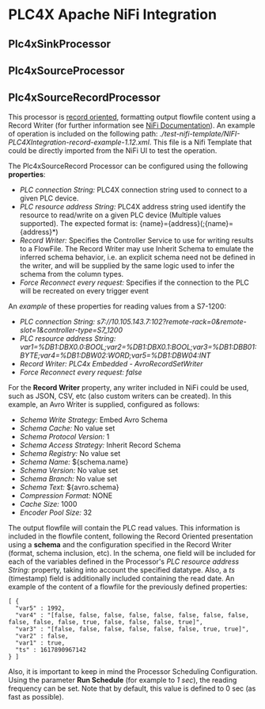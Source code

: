 # PLC4X Apache NiFi Integration

## Plc4xSinkProcessor

## Plc4xSourceProcessor

## Plc4xSourceRecordProcessor

This processor is <ins>record oriented</ins>, formatting output flowfile content using a Record Writer (for further information see [NiFi Documentation](https://nifi.apache.org/docs/nifi-docs/html/record-path-guide.html#overview)). An example of operation is included on the following path:
*./test-nifi-template/NIFI-PLC4XIntegration-record-example-1.12.xml*. This file is a Nifi Template that could be directly imported from the NiFi UI to test the operation.

The Plc4xSourceRecord Processor can be configured using the following **properties**:

- *PLC connection String:* PLC4X connection string used to connect to a given PLC device.
- *PLC resource address String:* PLC4X address string used identify the resource to read/write on a given PLC device (Multiple values supported). The expected  format is: {name}={address}(;{name}={address}*)
- *Record Writer:* Specifies the Controller Service to use for writing results to a FlowFile. The Record Writer may use Inherit Schema to emulate the inferred schema behavior, i.e. an explicit schema need not be defined in the writer, and will be supplied by the same logic used to infer the schema from the column types.
- *Force Reconnect every request:* Specifies if the connection to the PLC will be recreated on every trigger event

An *example* of these properties for reading values from a S7-1200:

- *PLC connection String:* *s7://10.105.143.7:102?remote-rack=0&remote-slot=1&controller-type=S7_1200*
- *PLC resource address String:* *var1=%DB1:DBX0.0:BOOL;var2=%DB1:DBX0.1:BOOL;var3=%DB1:DBB01:BYTE;var4=%DB1:DBW02:WORD;var5=%DB1:DBW04:INT*
- *Record Writer:* *PLC4x Embedded - AvroRecordSetWriter*
- *Force Reconnect every request:* *false*

For the **Record Writer** property, any writer included in NiFi could be used, such as JSON, CSV, etc (also custom writers can be created). In this example, an Avro Writer is supplied, configured as follows:

- *Schema Write Strategy:* Embed Avro Schema
- *Schema Cache:* No value set
- *Schema Protocol Version:* 1
- *Schema Access Strategy:* Inherit Record Schema
- *Schema Registry:* No value set
- *Schema Name:* ${schema.name}
- *Schema Version:* No value set
- *Schema Branch:* No value set
- *Schema Text:* ${avro.schema}
- *Compression Format:* NONE
- *Cache Size:* 1000
- *Encoder Pool Size:* 32


The output flowfile will contain the PLC read values. This information is included in the flowfile content, following the Record Oriented presentation using a **schema** and the configuration specified in the Record Writer (format, schema inclusion, etc). In the schema, one field will be included for each of the variables defined in the Processor's  *PLC resource address String:* property, taking into account the specified datatype. Also, a *ts* (timestamp) field is additionally included containing the read date. An example of the content of a flowfile for the previously defined properties:

```
[ {
  "var5" : 1992,
  "var4" : "[false, false, false, false, false, false, false, false, false, false, false, true, false, false, false, true]",
  "var3" : "[false, false, false, false, false, false, true, true]",
  "var2" : false,
  "var1" : true,
  "ts" : 1617890967142
} ]
```

Also, it is important to keep in mind the Processor Scheduling Configuration. Using the parameter **Run Schedule** (for example to *1 sec*), the reading frequency can be set. Note that by default, this value is defined to 0 sec (as fast as possible).
